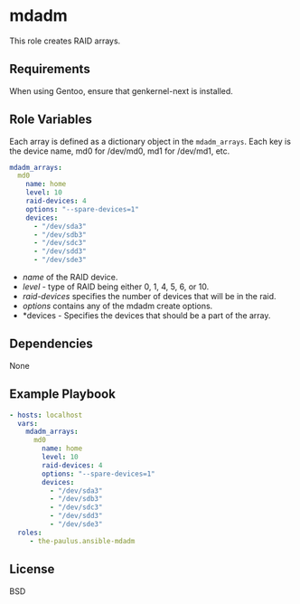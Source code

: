mdadm
=========

This role creates RAID arrays.

Requirements
------------

When using Gentoo, ensure that genkernel-next is installed.

Role Variables
--------------

Each array is defined as a dictionary object in the `mdadm_arrays`. Each key is
the device name, md0 for /dev/md0, md1 for /dev/md1, etc.

```yaml
mdadm_arrays:
  md0
    name: home
    level: 10
    raid-devices: 4
    options: "--spare-devices=1"
    devices:
      - "/dev/sda3"
      - "/dev/sdb3"
      - "/dev/sdc3"
      - "/dev/sdd3"
      - "/dev/sde3"
```
- *name* of the RAID device.
- *level* - type of RAID being either 0, 1, 4, 5, 6, or 10.
- *raid-devices* specifies the number of devices that will be in the raid.
- *options* contains any of the mdadm create options.
- *devices - Specifies the devices that should be a part of the array.


Dependencies
------------

None

Example Playbook
----------------

```yml
- hosts: localhost
  vars:
    mdadm_arrays:
      md0
        name: home
        level: 10
        raid-devices: 4
        options: "--spare-devices=1"
        devices:
          - "/dev/sda3"
          - "/dev/sdb3"
          - "/dev/sdc3"
          - "/dev/sdd3"
          - "/dev/sde3"
  roles:
     - the-paulus.ansible-mdadm
```

License
-------

BSD
